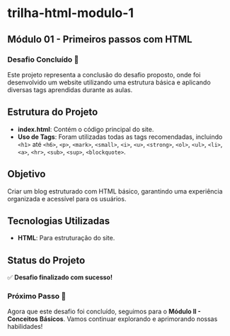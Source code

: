 # trilha-html-modulo-1
## Módulo 01 - Primeiros passos com HTML

### Desafio Concluído 🎉

Este projeto representa a conclusão do desafio proposto, onde foi desenvolvido um website utilizando uma estrutura básica e aplicando diversas tags aprendidas durante as aulas.

## Estrutura do Projeto
- **index.html**: Contém o código principal do site.
- **Uso de Tags**: Foram utilizadas todas as tags recomendadas, incluindo `<h1>` até `<h6>`, `<p>`, `<mark>`, `<small>`, `<i>`, `<u>`, `<strong>`, `<ol>`, `<ul>`, `<li>`, `<a>`, `<hr>`, `<sub>`, `<sup>`, `<blockquote>`.

## Objetivo
Criar um blog estruturado com HTML básico, garantindo uma experiência organizada e acessível para os usuários.

## Tecnologias Utilizadas
- **HTML**: Para estruturação do site.

## Status do Projeto
✅ **Desafio finalizado com sucesso!** 

### Próximo Passo 📌
Agora que este desafio foi concluído, seguimos para o **Módulo II - Conceitos Básicos**. Vamos continuar explorando e aprimorando nossas habilidades!
